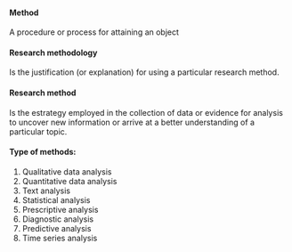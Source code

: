 
#### Method
A procedure or process for attaining an object

#### Research methodology
Is the justification (or explanation) for using a particular research method.

#### Research method
Is the estrategy employed in the collection of data or evidence for analysis to uncover new information or arrive at a better understanding of a particular topic.

#### Type of methods:
1. Qualitative data analysis
2. Quantitative data analysis
3. Text analysis
4. Statistical analysis
5. Prescriptive analysis
6. Diagnostic analysis
7. Predictive analysis
8. Time series analysis
